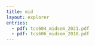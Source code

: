 ```yaml
---
title: mid
layout: explorer
entries:
  - pdf: tcs604_midsem_2021.pdf
  - pdf: tcs606_midsem_2018.pdf
---
```

